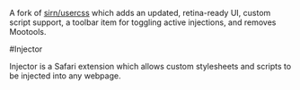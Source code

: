A fork of [sirn/usercss](http://github.com/sirn/usercss) which adds an updated, retina-ready UI, custom script support, a toolbar item for toggling active injections, and removes Mootools.

#Injector

Injector is a Safari extension which allows custom stylesheets and scripts to be injected into any webpage.